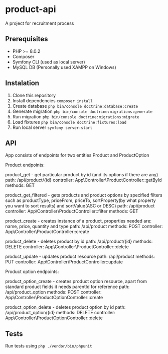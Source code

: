 # product-api
A project for recruitment process

## Prerequisites

* PHP >= 8.0.2
* Composer
* Symfony CLI (used as local server)
* MySQL DB (Personally used XAMPP on Windows)

## Instalation

1. Clone this repository
2. Install dependencies `composer install`
3. Create database `php bin/console doctrine:database:create`
4. Generate migration `php bin/console doctrine:migrations:generate`
5. Run migration `php bin/console doctrine:migrations:migrate`
6. Load fixtures `php bin/console doctrine:fixtures:load`
7. Run local server `symfony server:start`

## API 
App consists of endpoints for two entities Product and ProductOption

Product endpoints:

product_get - get particular product by id (and its options if there are any)
    path: /api/product/{id}
    controller: App\Controller\ProductController::getById
    methods: GET
    
product_get_filtered - gets products and product options by specified filters such as productType, priceFrom, priceTo, sortProperty(by what property you want to sort results) and sortValue(ASC or DESC)
    path: /api/product
    controller: App\Controller\ProductController::filter
    methods: GET

product_create - creates instance of a product, properties needed are: name, price, quantity and type 
    path: /api/product
    methods: POST
    controller: App\Controller\ProductController::create

product_delete - deletes product by id
    path: /api/product/{id}
    methods: DELETE
    controller: App\Controller\ProductController::delete
    
product_update - updates product resource
    path: /api/product
    methods: PUT
    controller: App\Controller\ProductController::update
    
Product option endpoints:

product_option_create - creates product option resource, apart from standard product fields it needs parentId for reference
    path: /api/product_option
    methods: POST
    controller: App\Controller\ProductOptionController::create

product_option_delete - deletes product option by id
    path: /api/product_option/{id}
    methods: DELETE
    controller: App\Controller\ProductOptionController::delete
    
## Tests
Run tests using `php ./vendor/bin/phpunit`

